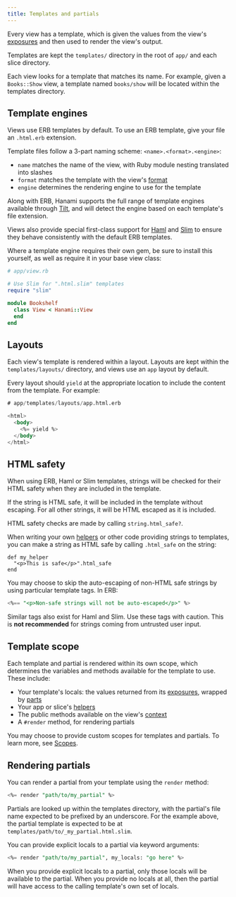 ```yaml
---
title: Templates and partials
---
```


Every view has a template, which is given the values from the view's [exposures](//page/input-and-exposures) and then used to render the view's output.

Templates are kept the `templates/` directory in the root of `app/` and each slice directory.

Each view looks for a template that matches its name. For example, given a `Books::Show` view, a template named `books/show` will be located within the templates directory.

## Template engines

Views use ERB templates by default. To use an ERB template, give your file an `.html.erb` extension.

Template files follow a 3-part naming scheme: `<name>.<format>.<engine>`:

- `name` matches the name of the view, with Ruby module nesting translated into slashes
- `format` matches the template with the view's [format](//page/configuration)
- `engine` determines the rendering engine to use for the template

Along with ERB, Hanami supports the full range of template engines available through [Tilt](https://github.com/jeremyevans/tilt), and will detect the engine based on each template's file extension.

Views also provide special first-class support for [Haml](https://haml.info) and [Slim](https://slim-template.github.io) to ensure they behave consistently with the default ERB templates.

Where a template engine requires their own gem, be sure to install this yourself, as well as require it in your base view class:

```ruby
# app/view.rb

# Use Slim for ".html.slim" templates
require "slim"

module Bookshelf
  class View < Hanami::View
  end
end
```

## Layouts

Each view's template is rendered within a layout. Layouts are kept within the `templates/layouts/` directory, and views use an `app` layout by default.

Every layout should `yield` at the appropriate location to include the content from the template. For example:

```sql
# app/templates/layouts/app.html.erb

<html>
  <body>
    <%= yield %>
  </body>
</html>
```

## HTML safety

When using ERB, Haml or Slim templates, strings will be checked for their HTML safety when they are included in the template.

If the string is HTML safe, it will be included in the template without escaping. For all other strings, it will be HTML escaped as it is included.

HTML safety checks are made by calling `string.html_safe?`.

When writing your own [helpers](//page/helpers) or other code providing strings to templates, you can make a string as HTML safe by calling `.html_safe` on the string:

```
def my_helper
  "<p>This is safe</p>".html_safe
end
```

You may choose to skip the auto-escaping of non-HTML safe strings by using particular template tags. In ERB:

```sql
<%== "<p>Non-safe strings will not be auto-escaped</p>" %>
```

Similar tags also exist for Haml and Slim. Use these tags with caution. This is **not recommended** for strings coming from untrusted user input.

## Template scope

Each template and partial is rendered within its own scope, which determines the variables and methods available for the template to use. These include:

- Your template's locals: the values returned from its [exposures](//page/intput-and-exposures), wrapped by [parts](//page/parts)
- Your app or slice's [helpers](//page/helpers)
- The public methods available on the view's [context](//page/context)
- A `#render` method, for rendering partials

You may choose to provide custom scopes for templates and partials. To learn more, see [Scopes](//page/scopes).

## Rendering partials

You can render a partial from your template using the `render` method:

```sql
<%= render "path/to/my_partial" %>
```

Partials are looked up within the templates directory, with the partial's file name expected to be prefixed by an underscore. For the example above, the partial template is expected to be at `templates/path/to/_my_partial.html.slim`.

You can provide explicit locals to a partial via keyword arguments:

```sql
<%= render "path/to/my_partial", my_locals: "go here" %>
```

When you provide explicit locals to a partial, only those locals will be available to the partial. When you provide no locals at all, then the partial will have access to the calling template's own set of locals.
